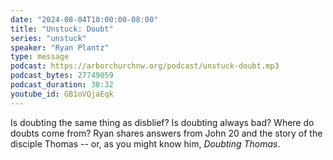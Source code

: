 ```yaml
---
date: "2024-08-04T10:00:00-08:00"
title: "Unstuck: Doubt"
series: "unstuck"
speaker: "Ryan Plantz"
type: message
podcast: https://arborchurchnw.org/podcast/unstuck-doubt.mp3
podcast_bytes: 27749059
podcast_duration: 38:32
youtube_id: GB1oVQjaEqk
---
```


Is doubting the same thing as disblief? Is doubting always bad? Where do doubts come from? Ryan shares answers from John 20 and the story of the disciple Thomas -- or, as you might know him, _Doubting Thomas_.

